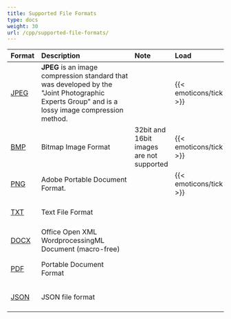 ```yaml
---
title: Supported File Formats
type: docs
weight: 30
url: /cpp/supported-file-formats/
---
```


|**Format**|**Description**|**Note**|**Load**|**Save**|
| :- | :- | :- | :- | :- |
|[JPEG](https://docs.fileformat.com/image/jpeg/ )|**JPEG** is an image compression standard that was developed by the "Joint Photographic Experts Group" and is a lossy image compression method.| |{{< emoticons/tick >}}| |
|[BMP](https://docs.fileformat.com/image/bmp/ )|Bitmap Image Format|32bit and 16bit images are not supported|{{< emoticons/tick >}}| |
|[PNG](https://docs.fileformat.com/image/png/ )|Adobe Portable Document Format.| |{{< emoticons/tick >}}| |
|[TXT](https://docs.fileformat.com/word-processing/txt/ )|Text File Format| | |{{< emoticons/tick >}}|
|[DOCX](https://docs.fileformat.com/word-processing/docx/ )|Office Open XML WordprocessingML Document (macro-free)| | |{{< emoticons/tick >}}|
|[PDF](https://docs.fileformat.com/pdf/ )|Portable Document Format | | |{{< emoticons/tick >}}|
|[JSON](https://docs.fileformat.com/web/json/ )|JSON file format | | |{{< emoticons/tick >}}|

